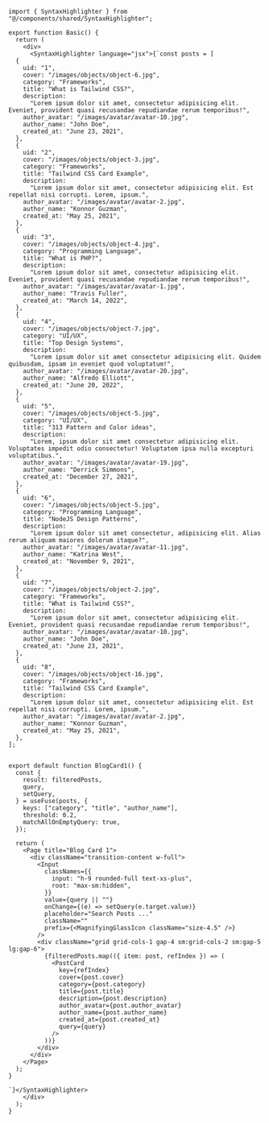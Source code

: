 ﻿```tsx
import { SyntaxHighlighter } from "@/components/shared/SyntaxHighlighter";

export function Basic() {
  return (
    <div>
      <SyntaxHighlighter language="jsx">{`const posts = [
  {
    uid: "1",
    cover: "/images/objects/object-6.jpg",
    category: "Frameworks",
    title: "What is Tailwind CSS?",
    description:
      "Lorem ipsum dolor sit amet, consectetur adipisicing elit. Eveniet, provident quasi recusandae repudiandae rerum temporibus!",
    author_avatar: "/images/avatar/avatar-10.jpg",
    author_name: "John Doe",
    created_at: "June 23, 2021",
  },
  {
    uid: "2",
    cover: "/images/objects/object-3.jpg",
    category: "Frameworks",
    title: "Tailwind CSS Card Example",
    description:
      "Lorem ipsum dolor sit amet, consectetur adipisicing elit. Est repellat nisi corrupti. Lorem, ipsum.",
    author_avatar: "/images/avatar/avatar-2.jpg",
    author_name: "Konnor Guzman",
    created_at: "May 25, 2021",
  },
  {
    uid: "3",
    cover: "/images/objects/object-4.jpg",
    category: "Programming Language",
    title: "What is PHP?",
    description:
      "Lorem ipsum dolor sit amet, consectetur adipisicing elit. Eveniet, provident quasi recusandae repudiandae rerum temporibus!",
    author_avatar: "/images/avatar/avatar-1.jpg",
    author_name: "Travis Fuller",
    created_at: "March 14, 2022",
  },
  {
    uid: "4",
    cover: "/images/objects/object-7.jpg",
    category: "UI/UX",
    title: "Top Design Systems",
    description:
      "Lorem ipsum dolor sit amet consectetur adipisicing elit. Quidem quibusdam, ipsam in eveniet quod voluptatum!",
    author_avatar: "/images/avatar/avatar-20.jpg",
    author_name: "Alfredo Elliott",
    created_at: "June 20, 2022",
  },
  {
    uid: "5",
    cover: "/images/objects/object-5.jpg",
    category: "UI/UX",
    title: "313 Pattern and Color ideas",
    description:
      "Lorem, ipsum dolor sit amet consectetur adipisicing elit. Voluptates impedit odio consectetur! Voluptatem ipsa nulla excepturi voluptatibus.",
    author_avatar: "/images/avatar/avatar-19.jpg",
    author_name: "Derrick Simmons",
    created_at: "December 27, 2021",
  },
  {
    uid: "6",
    cover: "/images/objects/object-5.jpg",
    category: "Programming Language",
    title: "NodeJS Design Patterns",
    description:
      "Lorem ipsum dolor sit amet consectetur, adipisicing elit. Alias rerum aliquam maiores dolorum itaque?",
    author_avatar: "/images/avatar/avatar-11.jpg",
    author_name: "Katrina West",
    created_at: "November 9, 2021",
  },
  {
    uid: "7",
    cover: "/images/objects/object-2.jpg",
    category: "Frameworks",
    title: "What is Tailwind CSS?",
    description:
      "Lorem ipsum dolor sit amet, consectetur adipisicing elit. Eveniet, provident quasi recusandae repudiandae rerum temporibus!",
    author_avatar: "/images/avatar/avatar-10.jpg",
    author_name: "John Doe",
    created_at: "June 23, 2021",
  },
  {
    uid: "8",
    cover: "/images/objects/object-16.jpg",
    category: "Frameworks",
    title: "Tailwind CSS Card Example",
    description:
      "Lorem ipsum dolor sit amet, consectetur adipisicing elit. Est repellat nisi corrupti. Lorem, ipsum.",
    author_avatar: "/images/avatar/avatar-2.jpg",
    author_name: "Konnor Guzman",
    created_at: "May 25, 2021",
  },
];


export default function BlogCard1() {
  const {
    result: filteredPosts,
    query,
    setQuery,
  } = useFuse(posts, {
    keys: ["category", "title", "author_name"],
    threshold: 0.2,
    matchAllOnEmptyQuery: true,
  });

  return (
    <Page title="Blog Card 1">
      <div className="transition-content w-full">
        <Input
          classNames={{
            input: "h-9 rounded-full text-xs-plus",
            root: "max-sm:hidden",
          }}
          value={query || ""}
          onChange={(e) => setQuery(e.target.value)}
          placeholder="Search Posts ..."
          className=""
          prefix={<MagnifyingGlassIcon className="size-4.5" />}
        />
        <div className="grid grid-cols-1 gap-4 sm:grid-cols-2 sm:gap-5 lg:gap-6">
          {filteredPosts.map(({ item: post, refIndex }) => (
            <PostCard
              key={refIndex}
              cover={post.cover}
              category={post.category}
              title={post.title}
              description={post.description}
              author_avatar={post.author_avatar}
              author_name={post.author_name}
              created_at={post.created_at}
              query={query}
            />
          ))}
        </div>
      </div>
    </Page>
  );
}

`}</SyntaxHighlighter>
    </div>
  );
}

```

